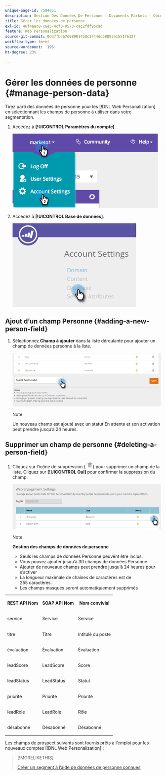 ```yaml
---
unique-page-id: 7504051
description: Gestion Des Données De Personne - Documents Marketo - Documentation Du Produit
title: Gérer les données de personne
exl-id: 40f4aac8-c6e5-4cf3-9573-cac2fdf9bcad
feature: Web Personalization
source-git-commit: 0d37fbdb7d08901458c1744dc68893e155176327
workflow-type: tm+mt
source-wordcount: '196'
ht-degree: 23%

---
```


# Gérer les données de personne {#manage-person-data}

Tirez parti des données de personne pour les [!DNL Web Personalization] en sélectionnant les champs de personne à utiliser dans votre segmentation.

1. Accédez à **[!UICONTROL Paramètres du compte]**.

   ![](assets/image2015-5-7-15-3a17-3a23.png)

1. Accédez à **[!UICONTROL Base de données]**.

   ![](assets/account-settings-dropdown-database.jpg)

## Ajout d’un champ Personne {#adding-a-new-person-field}

1. Sélectionnez **Champ à ajouter** dans la liste déroulante pour ajouter un champ de données personne à la liste.

   ![](assets/add-a-person-field-hand.jpg)

   >[!NOTE]
   >
   >Un nouveau champ est ajouté avec un statut En attente et son activation peut prendre jusqu’à 24 heures.

## Supprimer un champ de personne {#deleting-a-person-field}

1. Cliquez sur l’icône de suppression ( ![—](assets/image2015-3-24-13-3a45-3a56.png)) pour supprimer un champ de la liste. Cliquez sur **[!UICONTROL Oui]** pour confirmer la suppression du champ.

   ![](assets/web-engagement-settings-delete.jpg)

   >[!NOTE]
   >
   >**Gestion des champs de données de personne**
   >
   >* Seuls les champs de données Personne peuvent être inclus.
   >* Vous pouvez ajouter jusqu’à 30 champs de données Personne
   >* Ajouter de nouveaux champs peut prendre jusqu’à 24 heures pour s’activer
   >* La longueur maximale de chaînes de caractères est de 255 caractères.
   >* Les champs masqués seront automatiquement supprimés

<table> 
 <tbody> 
  <tr> 
   <th><p>REST API Nom</p></th> 
   <th><p>SOAP API Nom</p></th> 
   <th><p>Nom convivial</p></th> 
  </tr> 
  <tr> 
   <td><p>service</p></td> 
   <td><p>Service</p></td> 
   <td><p>Service</p></td> 
  </tr> 
  <tr> 
   <td><p>titre</p></td> 
   <td><p>Titre</p></td> 
   <td><p>Intitulé du poste</p></td> 
  </tr> 
  <tr> 
   <td><p>évaluation</p></td> 
   <td><p>Évaluation</p></td> 
   <td><p>Évaluation</p></td> 
  </tr> 
  <tr> 
   <td><p>leadScore</p></td> 
   <td><p>LeadScore</p></td> 
   <td><p>Score</p></td> 
  </tr> 
  <tr> 
   <td><p>leadStatus</p></td> 
   <td><p>LeadStatus</p></td> 
   <td><p>Statut</p></td> 
  </tr> 
  <tr> 
   <td><p>priorité</p></td> 
   <td><p>Priorité</p></td> 
   <td><p>Priorité</p></td> 
  </tr> 
  <tr> 
   <td><p>leadRole</p></td> 
   <td><p>LeadRole</p></td> 
   <td><p>Rôle</p></td> 
  </tr> 
  <tr> 
   <td><p>désabonné</p></td> 
   <td><p>Désabonné</p></td> 
   <td><p>Désabonné</p></td> 
  </tr> 
 </tbody> 
</table>

Les champs de prospect suivants sont fournis prêts à l’emploi pour les nouveaux comptes [!DNL Web Personalization] :

>[!MORELIKETHIS]
>
>[Créer un segment à l’aide de données de personne connues](/help/marketo/product-docs/web-personalization/using-web-segments/create-a-segment-using-known-person-data.md)
